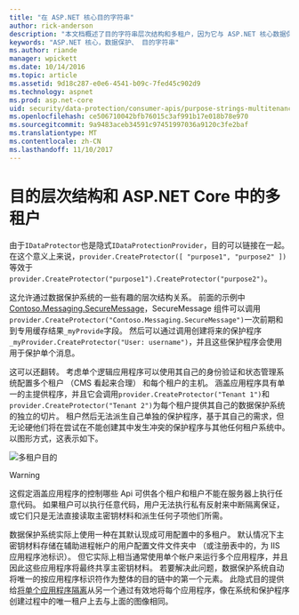 ```yaml
---
title: "在 ASP.NET 核心目的字符串"
author: rick-anderson
description: "本文档概述了目的字符串层次结构和多租户，因为它与 ASP.NET 核心数据保护 Api。"
keywords: "ASP.NET 核心，数据保护、 目的字符串"
ms.author: riande
manager: wpickett
ms.date: 10/14/2016
ms.topic: article
ms.assetid: 9d18c287-e0e6-4541-b09c-7fed45c902d9
ms.technology: aspnet
ms.prod: asp.net-core
uid: security/data-protection/consumer-apis/purpose-strings-multitenancy
ms.openlocfilehash: ce506710042bfb76015c3af991b17e018b78e970
ms.sourcegitcommit: 9a9483aceb34591c97451997036a9120c3fe2baf
ms.translationtype: MT
ms.contentlocale: zh-CN
ms.lasthandoff: 11/10/2017
---
```

# <a name="purpose-hierarchy-and-multi-tenancy-in-aspnet-core"></a>目的层次结构和 ASP.NET Core 中的多租户

由于`IDataProtector`也是隐式`IDataProtectionProvider`，目的可以链接在一起。 在这个意义上来说，`provider.CreateProtector([ "purpose1", "purpose2" ])`等效于`provider.CreateProtector("purpose1").CreateProtector("purpose2")`。

这允许通过数据保护系统的一些有趣的层次结构关系。 前面的示例中[Contoso.Messaging.SecureMessage](purpose-strings.md#data-protection-contoso-purpose)，SecureMessage 组件可以调用`provider.CreateProtector("Contoso.Messaging.SecureMessage")`一次前期和到专用缓存结果`_myProvide`字段。 然后可以通过调用创建将来的保护程序`_myProvider.CreateProtector("User: username")`，并且这些保护程序会使用用于保护单个消息。

这可以还翻转。 考虑单个逻辑应用程序可以使用其自己的身份验证和状态管理系统配置多个租户 （CMS 看起来合理） 和每个租户的主机。 涵盖应用程序具有单一的主提供程序，并且它会调用`provider.CreateProtector("Tenant 1")`和`provider.CreateProtector("Tenant 2")`为每个租户提供其自己的数据保护系统的独立的切片。 租户然后无法派生自己单独的保护程序，基于其自己的需求，但无论硬他们将在尝试在不能创建其中发生冲突的保护程序与其他任何租户系统中。 以图形方式，这表示如下。

![多租户目的](purpose-strings-multitenancy/_static/purposes-multi-tenancy.png)

>[!WARNING]
> 这假定涵盖应用程序的控制哪些 Api 可供各个租户和租户不能在服务器上执行任意代码。 如果租户可以执行任意代码，用户无法执行私有反射来中断隔离保证，或它们只是无法直接读取主密钥材料和派生任何子项他们所需。

数据保护系统实际上使用一种在其默认现成可用配置中的多租户。 默认情况下主密钥材料存储在辅助进程帐户的用户配置文件文件夹中 （或注册表中的，为 IIS 应用程序池标识）。 但它实际上相当通常使用单个帐户来运行多个应用程序，并且因此这些应用程序将最终共享主密钥材料。 若要解决此问题，数据保护系统自动将唯一的按应用程序标识符作为整体的目的链中的第一个元素。 此隐式目的提供给[将单个应用程序隔离](xref:security/data-protection/configuration/overview#per-application-isolation)从另一个通过有效地将每个应用程序，像在系统和保护程序创建过程中的唯一租户上去与上面的图像相同。
